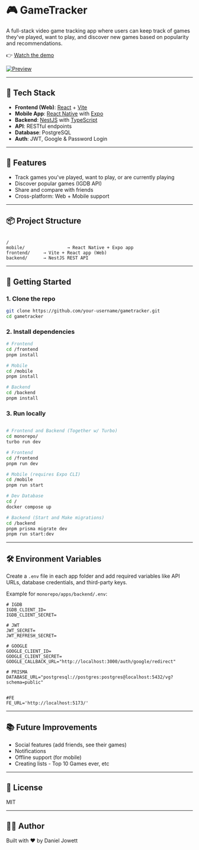 # 🎮 GameTracker

A full-stack video game tracking app where users can keep track of games they've played, want to play, and discover new games based on popularity and recommendations.

👉 [Watch the demo](https://youtube.com/shorts/w1wKx3EDtfI)

[![Preview](https://img.youtube.com/vi/w1wKx3EDtfI/hqdefault.jpg)](https://youtube.com/shorts/w1wKx3EDtfI)

---

## 🧱 Tech Stack

- **Frontend (Web)**: [React](https://react.dev/) + [Vite](https://vitejs.dev/)
- **Mobile App**: [React Native](https://reactnative.dev/) with [Expo](https://expo.dev/)
- **Backend**: [NestJS](https://nestjs.com/) with [TypeScript](https://www.typescriptlang.org/)
- **API**: RESTful endpoints
- **Database**: PostgreSQL
- **Auth**: JWT, Google & Password Login

---

## 🚀 Features

- Track games you've played, want to play, or are currently playing
- Discover popular games (IGDB API)
- Share and compare with friends
- Cross-platform: Web + Mobile support

---

## 📦 Project Structure

```

/
mobile/                → React Native + Expo app
frontend/     → Vite + React app (Web)
backend/      → NestJS REST API

```

---

## 📲 Getting Started

### 1. Clone the repo

```bash
git clone https://github.com/your-username/gametracker.git
cd gametracker
```

### 2. Install dependencies

```bash
# Frontend
cd /frontend
pnpm install

# Mobile
cd /mobile
pnpm install

# Backend
cd /backend
pnpm install
```

### 3. Run locally

```bash

# Frontend and Backend (Together w/ Turbo)
cd monorepo/
turbo run dev

# Frontend
cd /frontend
pnpm run dev

# Mobile (requires Expo CLI)
cd /mobile
pnpm run start

# Dev Database
cd /
docker compose up

# Backend (Start and Make migrations)
cd /backend
pnpm prisma migrate dev
pnpm run start:dev
```

---

## 🛠 Environment Variables

Create a `.env` file in each app folder and add required variables like API URLs, database credentials, and third-party keys.

Example for `monorepo/apps/backend/.env`:

```
# IGDB
IGDB_CLIENT_ID=
IGDB_CLIENT_SECRET=

# JWT
JWT_SECRET=
JWT_REFRESH_SECRET=

# GOOGLE
GOOGLE_CLIENT_ID=
GOOGLE_CLIENT_SECRET=
GOOGLE_CALLBACK_URL="http://localhost:3000/auth/google/redirect"

# PRISMA
DATABASE_URL="postgresql://postgres:postgres@localhost:5432/vg?schema=public"


#FE
FE_URL='http://localhost:5173/'

```

---

## 📚 Future Improvements

- Social features (add friends, see their games)
- Notifications
- Offline support (for mobile)
- Creating lists - Top 10 Games ever, etc

---

## 📄 License

MIT

---

## 👨‍💻 Author

Built with ❤️ by Daniel Jowett

```

```
